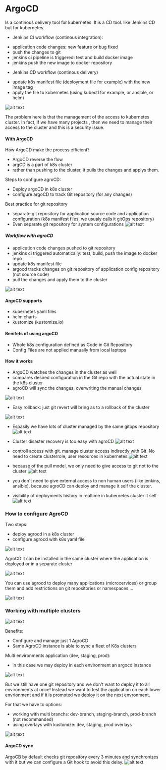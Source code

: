 # ArgoCD
Is a continous delivery tool for kubernetes. It is a CD tool. like Jenkins CD but for kubernetes.
* Jenkins CI workflow (continous integration):
 - application code changes: new feature or bug fixed
 - push the changes to git
 - jenkins ci pipeline is triggered: test and build docker image
 - jenkins push the new image to docker repository
* Jenkins CD workflow (continous delivery)
 - update k8s manifest file (deployment file for example) with the new image tag
 - apply the file to kubernetes (using kubectl for example, or ansible, or helm)

![alt text](../img/30.argoCD/a0.PNG)

The problem here is that the management of the access to kubernetes cluster. In fact, if we have many projects , then we need to manage their access to the cluster and this is a security issue.

#### With ArgoCD
How ArgoCD make the process efficient?
  - ArgoCD reverse the flow
  - argCD is a part of k8s cluster
  - rather than pushing to the cluster, it pulls the changes and applys them.

Steps to configure agroCD:
  - Deploy argoCD in k8s cluster
  - configure argoCD to track Git repository (for any changes)

Best practice for git repository
  - separate git repository for application source code and application configuration (k8s manifest files, we usualy calls it gitOps repository)
  - Even separate git repository for system configurations
![alt text](../img/30.argoCD/a01.PNG)

##### Workflow with agroCD
  - application code changes pushed to git repository
  - jenkins ci triggered automatically: test, build, push the image to docker repo
  - update k8s manifest file
  - argocd tracks changes on git repository of application config repository (not source code)
  - pull the changes and apply them to the cluster

![alt text](../img/30.argoCD/a02.PNG)

#### ArgoCD supports
- kubernetes yaml files
- helm charts
- kustomize (kustomize.io)

#### Benifets of using argoCD
- Whole k8s configuration defined as Code in Git Repository
- Config Files are not applied manually from local laptops

#### How it works
- ArgoCD watches the changes in the cluster as well
- compares desired configuration in the Git repo with the actual state in the k8s cluster
- agroCD will sync the changes, overwriting the manual changes

![alt text](../img/30.argoCD/a1.PNG)

- Easy rollback: just git revert will bring as to a rollback of the cluster

![alt text](../img/30.argoCD/a2.PNG)

- Espasily we have lots of cluster managed by the same gitops repository
![alt text](../img/30.argoCD/a3.PNG)

- Cluster disaster recovery is too easy with agroCD
![alt text](../img/30.argoCD/a4.PNG)

- controll access with git. manage cluster access indirectly with Git. No need to create clusterrole, user resources in kubernetes
![alt text](../img/30.argoCD/a5.PNG)

- because of the pull model, we only need to give access to git not to the cluster
![alt text](../img/30.argoCD/a6.PNG)

- you don't need to give external access to non human users (like jenkins, ansible). because agroCD can deploy and manage it self the cluster.

- visibility of deployments history in realtime in kubernetes cluster it self
![alt text](../img/30.argoCD/a7.PNG)

### How to configure AgroCD
Two steps:
  - deploy agrocd in a k8s cluster
  - configure agrocd with k8s yaml file

![alt text](../img/30.argoCD/a8.PNG)

AgroCD it can be installed in the same cluster where the application is deployed or in a separate cluster

![alt text](../img/30.argoCD/a9.PNG)

You can use agrocd to deploy many applications (microcervices) or group them and add restrictions on git repositories or namespaces ...

![alt text](../img/30.argoCD/a10.PNG)

### Working with multiple clusters

![alt text](../img/30.argoCD/a11.PNG)

Benefits:
  - Configure and manage just 1 AgroCD
  - Same AgroCD instance is able to sync a fleet of K8s clusters

Multi environments application (dev, staging, prod):
  - in this case we may deploy in each environment an argocd instance

![alt text](../img/30.argoCD/a12.PNG)

But we still have one git repository and we don't want to deploy it to all environments at once! Instead we want to test the application on each lower envrionment and if it is promoted we deploy it on the next envronment.

For that we have to options:
  - working with multi branchs: dev-branch, staging-branch, prod-branch (not recommanded)
  - using overlays with kustomize: dev, staging, prod overlays

![alt text](../img/30.argoCD/a13.PNG)

####  ArgoCD sync
ArgoCB by default checks git repository every 3 minutes and synchronizes with it but we can configure a Git hook to avoid this delay.
![alt text](../img/30.argoCD/a14.PNG)